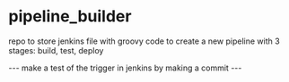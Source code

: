# pipeline_builder
repo to store jenkins file with groovy code to create a new pipeline with 3 stages: build, test, deploy


--- make a test of the trigger in jenkins by making a commit ---
